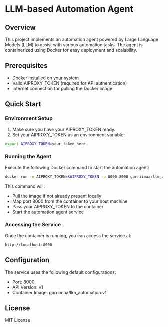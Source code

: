 # LLM-based Automation Agent

## Overview
This project implements an automation agent powered by Large Language Models (LLM) to assist with various automation tasks. The agent is containerized using Docker for easy deployment and scalability.

## Prerequisites
- Docker installed on your system
- Valid AIPROXY_TOKEN (required for API authentication)
- Internet connection for pulling the Docker image

## Quick Start

### Environment Setup
1. Make sure you have your AIPROXY_TOKEN ready. 
2. Set your AIPROXY_TOKEN as an environment variable:
```bash
export AIPROXY_TOKEN=your_token_here
```

### Running the Agent
Execute the following Docker command to start the automation agent:
```bash
docker run -e AIPROXY_TOKEN=$AIPROXY_TOKEN -p 8000:8000 garriimaa/llm_automation:v1
```

This command will:
- Pull the image if not already present locally
- Map port 8000 from the container to your host machine
- Pass your AIPROXY_TOKEN to the container
- Start the automation agent service

### Accessing the Service
Once the container is running, you can access the service at:
```
http://localhost:8000
```

## Configuration
The service uses the following default configurations:
- Port: 8000
- API Version: v1
- Container Image: garriimaa/llm_automation:v1


## License
MIT License